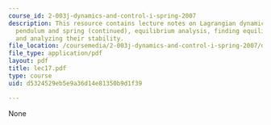 ```yaml
---
course_id: 2-003j-dynamics-and-control-i-spring-2007
description: This resource contains lecture notes on Lagrangian dynamics, a cart with
  pendulum and spring (continued), equilibrium analysis, finding equilibrium points,
  and analyzing their stability.
file_location: /coursemedia/2-003j-dynamics-and-control-i-spring-2007/d5324529eb5e9a36d14e81350b9d1f39_lec17.pdf
file_type: application/pdf
layout: pdf
title: lec17.pdf
type: course
uid: d5324529eb5e9a36d14e81350b9d1f39

---
```

None
